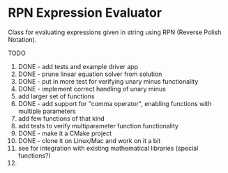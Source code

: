 # RPN Expression Evaluator
Class for evaluating expressions given in string using RPN (Reverse Polish Notation).

TODO

1. DONE - add tests and example driver app
2. DONE - prune linear equation solver from solution
3. DONE - put in more test for verifying unary minus functionality
4. DONE - implement correct handling of unary minus
5. add larger set of functions
6. DONE - add support for "comma operator", enabling functions with multiple parameters
7. add few functions of that kind
8. add tests to verify multiparameter function functionality
9. DONE - make it a CMake project
10. DONE - clone it on Linux/Mac and work on it a bit
11. see for integration with existing mathematical libraries (special functions?)
12. 

